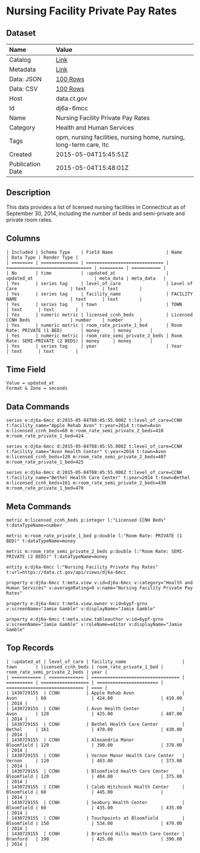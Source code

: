 # Nursing Facility Private Pay Rates

## Dataset

| Name | Value |
| :--- | :---- |
| Catalog | [Link](https://catalog.data.gov/dataset/nursing-facility-private-pay-rates) |
| Metadata | [Link](https://data.ct.gov/api/views/dj6a-6mcc) |
| Data: JSON | [100 Rows](https://data.ct.gov/api/views/dj6a-6mcc/rows.json?max_rows=100) |
| Data: CSV | [100 Rows](https://data.ct.gov/api/views/dj6a-6mcc/rows.csv?max_rows=100) |
| Host | data.ct.gov |
| Id | dj6a-6mcc |
| Name | Nursing Facility Private Pay Rates |
| Category | Health and Human Services |
| Tags | opm, nursing facilities, nursing home, nursing, long-term care, ltc |
| Created | 2015-05-04T15:45:51Z |
| Publication Date | 2015-05-04T15:48:01Z |

## Description

This data provides a list of licensed nursing facilities in Connecticut as of September 30, 2014, including the number of beds and semi-private and private room rates.

## Columns

```ls
| Included | Schema Type    | Field Name                    | Name                             | Data Type | Render Type |
| ======== | ============== | ============================= | ================================ | ========= | =========== |
| No       | time           | :updated_at                   | updated_at                       | meta_data | meta_data   |
| Yes      | series tag     | level_of_care                 | Level of Care                    | text      | text        |
| Yes      | series tag     | facility_name                 | FACILITY NAME                    | text      | text        |
| Yes      | series tag     | town                          | TOWN                             | text      | text        |
| Yes      | numeric metric | licensed_ccnh_beds            | Licensed CCNH Beds               | number    | number      |
| Yes      | numeric metric | room_rate_private_1_bed       | Room Rate: PRIVATE (1 BED)       | money     | money       |
| Yes      | numeric metric | room_rate_semi_private_2_beds | Room Rate: SEMI-PRIVATE (2 BEDS) | money     | money       |
| Yes      | series tag     | year                          | Year                             | text      | text        |
```

## Time Field

```ls
Value = updated_at
Format & Zone = seconds
```

## Data Commands

```ls
series e:dj6a-6mcc d:2015-05-04T08:45:55.000Z t:level_of_care=CCNH t:facility_name="Apple Rehab Avon" t:year=2014 t:town=Avon m:licensed_ccnh_beds=60 m:room_rate_semi_private_2_beds=410 m:room_rate_private_1_bed=424

series e:dj6a-6mcc d:2015-05-04T08:45:55.000Z t:level_of_care=CCNH t:facility_name="Avon Health Center" t:year=2014 t:town=Avon m:licensed_ccnh_beds=120 m:room_rate_semi_private_2_beds=407 m:room_rate_private_1_bed=425

series e:dj6a-6mcc d:2015-05-04T08:45:55.000Z t:level_of_care=CCNH t:facility_name="Bethel Health Care Center" t:year=2014 t:town=Bethel m:licensed_ccnh_beds=161 m:room_rate_semi_private_2_beds=430 m:room_rate_private_1_bed=470
```

## Meta Commands

```ls
metric m:licensed_ccnh_beds p:integer l:"Licensed CCNH Beds" t:dataTypeName=number

metric m:room_rate_private_1_bed p:double l:"Room Rate: PRIVATE (1 BED)" t:dataTypeName=money

metric m:room_rate_semi_private_2_beds p:double l:"Room Rate: SEMI-PRIVATE (2 BEDS)" t:dataTypeName=money

entity e:dj6a-6mcc l:"Nursing Facility Private Pay Rates" t:url=https://data.ct.gov/api/views/dj6a-6mcc

property e:dj6a-6mcc t:meta.view v:id=dj6a-6mcc v:category="Health and Human Services" v:averageRating=0 v:name="Nursing Facility Private Pay Rates"

property e:dj6a-6mcc t:meta.view.owner v:id=6ypf-grnx v:screenName="Jamie Gamble" v:displayName="Jamie Gamble"

property e:dj6a-6mcc t:meta.view.tableauthor v:id=6ypf-grnx v:screenName="Jamie Gamble" v:roleName=editor v:displayName="Jamie Gamble"
```

## Top Records

```ls
| :updated_at | level_of_care | facility_name                     | town       | licensed_ccnh_beds | room_rate_private_1_bed | room_rate_semi_private_2_beds | year | 
| =========== | ============= | ================================= | ========== | ================== | ======================= | ============================= | ==== | 
| 1430729155  | CCNH          | Apple Rehab Avon                  | Avon       | 60                 | 424.00                  | 410.00                        | 2014 | 
| 1430729155  | CCNH          | Avon Health Center                | Avon       | 120                | 425.00                  | 407.00                        | 2014 | 
| 1430729155  | CCNH          | Bethel Health Care Center         | Bethel     | 161                | 470.00                  | 430.00                        | 2014 | 
| 1430729155  | CCNH          | Alexandria Manor                  | Bloomfield | 120                | 390.00                  | 370.00                        | 2014 | 
| 1430729155  | CCNH          | Vernon Manor Health Care Center   | Vernon     | 120                | 403.00                  | 373.00                        | 2014 | 
| 1430729155  | CCNH          | Bloomfield Health Care Center     | Bloomfield | 120                | 404.00                  | 375.00                        | 2014 | 
| 1430729155  | CCNH          | Caleb Hitchcock Health Center     | Bloomfield | 60                 | 445.00                  |                               | 2014 | 
| 1430729155  | CCNH          | Seabury Health Center             | Bloomfield | 60                 | 435.00                  | 435.00                        | 2014 | 
| 1430729155  | CCNH          | Touchpoints at Bloomfield         | Bloomfield | 150                | 534.00                  | 479.00                        | 2014 | 
| 1430729155  | CCNH          | Branford Hills Health Care Center | Branford   | 190                | 425.00                  | 390.00                        | 2014 | 
```